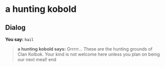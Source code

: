 # a hunting kobold
## Dialog

**You say:** `hail`



>**a hunting kobold says:** Grrrrr... These are the hunting grounds of Clan Kolbok. Your kind is not welcome here unless you plan on being our next meal!
end